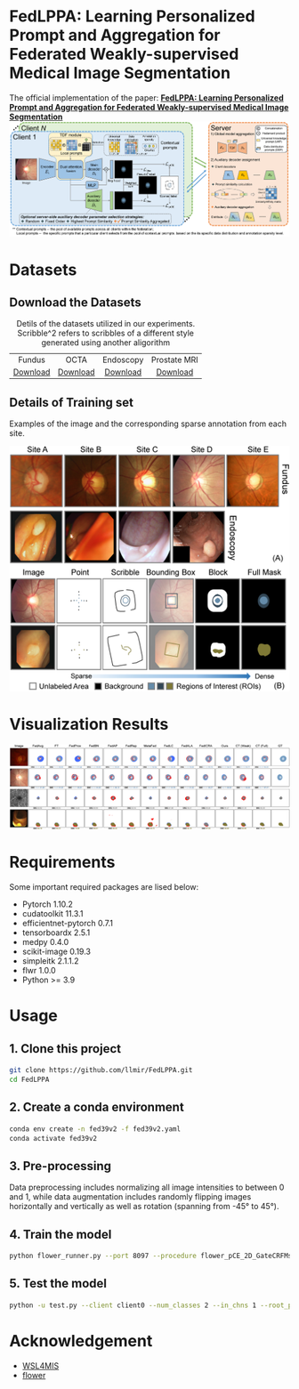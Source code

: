 # FedLPPA: Learning Personalized Prompt and Aggregation for Federated Weakly-supervised Medical Image Segmentation
The official implementation of the paper: [**FedLPPA: Learning Personalized Prompt and Aggregation for Federated Weakly-supervised Medical Image Segmentation**](https://arxiv.org/abs/2402.17502)
![TEL](image/framework.png)


# Datasets
## Download the Datasets


<table>
    <caption align="center">Detils of the datasets utilized in our experiments. Scribble^2 refers to scribbles of a different style generated using another aligorithm</caption>
  <tbody>
    <tr>
      <td align="center">Fundus</td>
      <td align="center">OCTA</td>
      <td align="center">Endoscopy</td>
      <td align="center">Prostate MRI</td>
    </tr>
    <tr>
      <td align="center"><a href="https://github.com/llmir/FedICRA/tree/master/data">Download</a></td> 
      <td align="center"><a href="https://github.com/llmir/FedICRA/tree/master/data">Download</a></td>  
      <td align="center"><a href="https://">Download</a></td>  
      <td align="center"><a href="https://">Download</a></td>  
    </tr>

  </tbody>
</table>


## Details of Training set
Examples of the image and the corresponding sparse annotation from each site.

![TEL](image/label.png)

# Visualization Results

![TEL](image/output.png)

# Requirements
Some important required packages are lised below:
* Pytorch 1.10.2
* cudatoolkit 11.3.1
* efficientnet-pytorch 0.7.1
* tensorboardx 2.5.1
* medpy 0.4.0
* scikit-image 0.19.3
* simpleitk  2.1.1.2
* flwr 1.0.0
* Python >= 3.9
# Usage
## 1. Clone this project
``` bash
git clone https://github.com/llmir/FedLPPA.git
cd FedLPPA
```

## 2. Create a conda environment
``` bash
conda env create -n fed39v2 -f fed39v2.yaml
conda activate fed39v2
```
## 3. Pre-processing
Data preprocessing includes normalizing all image intensities to between 0 and 1, while data augmentation includes randomly flipping images horizontally and vertically as well as rotation (spanning from -45° to 45°).

## 4. Train the model
``` bash 
python flower_runner.py --port 8097 --procedure flower_pCE_2D_GateCRFMsacleTreeEnergyLoss_Ours --exp faz/WeaklySeg_pCE --base_lr 0.01 --img_class faz --model unet_lc_multihead --gpus 0 1 2 3 4 5 --strategy FedICRA --alpha 1 --rep_iters 3
```

## 5. Test the model
``` bash
python -u test.py --client client0 --num_classes 2 --in_chns 1 --root_path ../test/ --img_class faz --exp faz/ --min_num_clients 5 --cid 0 --model unet_lc_multihead
```

# Acknowledgement
* [WSL4MIS](https://github.com/HiLab-git/WSL4MIS)
* [flower](https://github.com/mher/flower)
